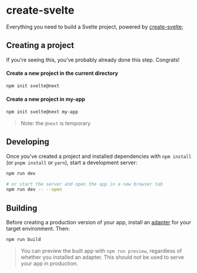 # create-svelte

Everything you need to build a Svelte project, powered by [create-svelte](https://github.com/sveltejs/kit/tree/master/packages/create-svelte);

## Creating a project

If you're seeing this, you've probably already done this step. Congrats!


#### Create a new project in the current directory
```bash 
npm init svelte@next
```

#### Create a new project in my-app
```bash 
npm init svelte@next my-app
```

> Note: the `@next` is temporary

## Developing

Once you've created a project and installed dependencies with `npm install` (or `pnpm install` or `yarn`), start a development server:

```bash
npm run dev

# or start the server and open the app in a new browser tab
npm run dev -- --open
```

## Building

Before creating a production version of your app, install an [adapter](https://kit.svelte.dev/docs#adapters) for your target environment. Then:

```bash
npm run build
```

> You can preview the built app with `npm run preview`, regardless of whether you installed an adapter. This should _not_ be used to serve your app in production.
